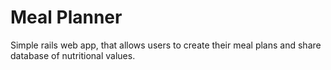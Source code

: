 # Meal Planner

Simple rails web app, that allows users to create their meal plans and share database of nutritional values.
